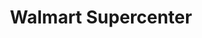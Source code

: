 ---
title: "Walmart Supercenter"
url: /columbia/walmart-supercenter-conley-road/
shop: Supermarkt
---